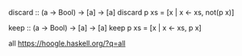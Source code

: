 
discard :: (a -> Bool) -> [a] -> [a]
discard p xs = [x | x <- xs, not(p x)]

keep :: (a -> Bool) -> [a] -> [a]
keep p xs = [x | x <- xs, p x]


all
https://hoogle.haskell.org/?q=all